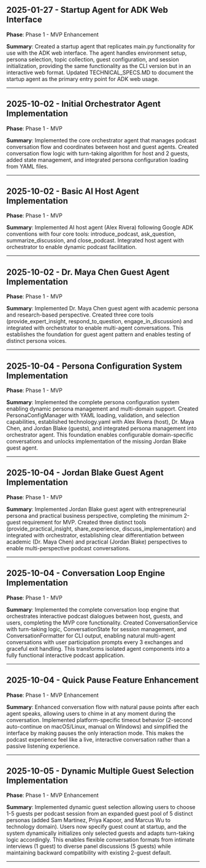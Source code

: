 ## 2025-01-27 - Startup Agent for ADK Web Interface

**Phase**: Phase 1 - MVP Enhancement

**Summary**: Created a startup agent that replicates main.py functionality for use with the ADK web interface. The agent handles environment setup, persona selection, topic collection, guest configuration, and session initialization, providing the same functionality as the CLI version but in an interactive web format. Updated TECHNICAL_SPECS.MD to document the startup agent as the primary entry point for ADK web usage.

---

## 2025-10-02 - Initial Orchestrator Agent Implementation

**Phase**: Phase 1 - MVP

**Summary**: Implemented the core orchestrator agent that manages podcast conversation flow and coordinates between host and guest agents. Created conversation flow logic with turn-taking algorithm for host and 2 guests, added state management, and integrated persona configuration loading from YAML files.

---

## 2025-10-02 - Basic AI Host Agent Implementation

**Phase**: Phase 1 - MVP

**Summary**: Implemented AI host agent (Alex Rivera) following Google ADK conventions with four core tools: introduce_podcast, ask_question, summarize_discussion, and close_podcast. Integrated host agent with orchestrator to enable dynamic podcast facilitation.

---

## 2025-10-02 - Dr. Maya Chen Guest Agent Implementation

**Phase**: Phase 1 - MVP

**Summary**: Implemented Dr. Maya Chen guest agent with academic persona and research-based perspective. Created three core tools (provide_expert_insight, respond_to_question, engage_in_discussion) and integrated with orchestrator to enable multi-agent conversations. This establishes the foundation for guest agent pattern and enables testing of distinct persona voices.

---

## 2025-10-04 - Persona Configuration System Implementation

**Phase**: Phase 1 - MVP

**Summary**: Implemented the complete persona configuration system enabling dynamic persona management and multi-domain support. Created PersonaConfigManager with YAML loading, validation, and selection capabilities, established technology.yaml with Alex Rivera (host), Dr. Maya Chen, and Jordan Blake (guests), and integrated persona management into orchestrator agent. This foundation enables configurable domain-specific conversations and unlocks implementation of the missing Jordan Blake guest agent.

---

## 2025-10-04 - Jordan Blake Guest Agent Implementation

**Phase**: Phase 1 - MVP

**Summary**: Implemented Jordan Blake guest agent with entrepreneurial persona and practical business perspective, completing the minimum 2-guest requirement for MVP. Created three distinct tools (provide_practical_insight, share_experience, discuss_implementation) and integrated with orchestrator, establishing clear differentiation between academic (Dr. Maya Chen) and practical (Jordan Blake) perspectives to enable multi-perspective podcast conversations.

---

## 2025-10-04 - Conversation Loop Engine Implementation

**Phase**: Phase 1 - MVP

**Summary**: Implemented the complete conversation loop engine that orchestrates interactive podcast dialogues between host, guests, and users, completing the MVP core functionality. Created ConversationService with turn-taking logic, ConversationState for session management, and ConversationFormatter for CLI output, enabling natural multi-agent conversations with user participation prompts every 3 exchanges and graceful exit handling. This transforms isolated agent components into a fully functional interactive podcast application.

---

## 2025-10-04 - Quick Pause Feature Enhancement

**Phase**: Phase 1 - MVP Enhancement

**Summary**: Enhanced conversation flow with natural pause points after each agent speaks, allowing users to chime in at any moment during the conversation. Implemented platform-specific timeout behavior (2-second auto-continue on macOS/Linux, manual on Windows) and simplified the interface by making pauses the only interaction mode. This makes the podcast experience feel like a live, interactive conversation rather than a passive listening experience.

---

## 2025-10-05 - Dynamic Multiple Guest Selection Implementation

**Phase**: Phase 1 - MVP Enhancement

**Summary**: Implemented dynamic guest selection allowing users to choose 1-5 guests per podcast session from an expanded guest pool of 5 distinct personas (added Sam Martinez, Priya Kapoor, and Marcus Wu to technology domain). Users now specify guest count at startup, and the system dynamically initializes only selected guests and adapts turn-taking logic accordingly. This enables flexible conversation formats from intimate interviews (1 guest) to diverse panel discussions (5 guests) while maintaining backward compatibility with existing 2-guest default.

---

